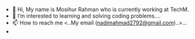 - 👋 Hi, My name is Mosihur Rahman who is currently working at TechM.
- 👀 I’m interested to learning and solving coding problems....
- 📫 How to reach me <..My email (nadimahmad2792@gmail.com)..>...
- 

<!---
Mosihur786/Mosihur786 is a ✨ special ✨ repository because its `README.md` (this file) appears on your GitHub profile.
You can click the Preview link to take a look at your changes.
--->
